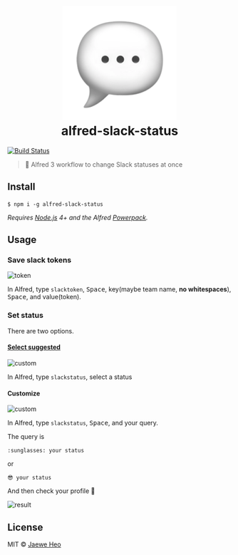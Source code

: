 # <div align="center"><img src="./icon.png" width=256><br>alfred-slack-status</div>

[![Build Status](https://travis-ci.org/importre/alfred-slack-status.svg?branch=master)](https://travis-ci.org/importre/alfred-slack-status)

> :speech_balloon: Alfred 3 workflow to change Slack statuses at once


## Install

```
$ npm i -g alfred-slack-status
```

*Requires [Node.js](https://nodejs.org) 4+ and the Alfred [Powerpack](https://www.alfredapp.com/powerpack/).*


## Usage

### Save slack tokens

<img src="https://cloud.githubusercontent.com/assets/1744446/25580054/67b07962-2eb8-11e7-84ff-eab135dca671.png" alt="token" width=694>

In Alfred, type `slacktoken`, <kbd>Space</kbd>, key(maybe team name, **no whitespaces**), <kbd>Space</kbd>, and value(token).

### Set status

There are two options.

#### [Select suggested](./statuses.json)

<img src="https://cloud.githubusercontent.com/assets/1744446/25580104/d7577432-2eb8-11e7-8198-80e60fea2595.png" alt="custom" width=694>

In Alfred, type `slackstatus`, select a status

#### Customize

<img src="https://cloud.githubusercontent.com/assets/1744446/25578941/371a4bb6-2eae-11e7-97d4-e2cd262d8afc.png" alt="custom" width=694>

In Alfred, type `slackstatus`, <kbd>Space</kbd>, and your query.

The query is

```
:sunglasses: your status
```

or

```
😎 your status
```

And then check your profile :tada:

<img src="https://cloud.githubusercontent.com/assets/1744446/25579095/945f5c2a-2eaf-11e7-8db9-a1c211a2c02b.png" alt="result" width=119>


## License

MIT © [Jaewe Heo](http://importre.com)


